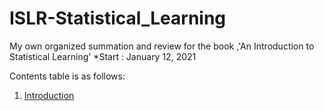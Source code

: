 # ISLR-Statistical_Learning
My own organized summation and review for the book ,'An Introduction to Statistical Learning'  *Start : January 12, 2021

Contents table is as follows:


1. [Introduction](https://github.com/AhnJunYeong0319/ISLR-Statistical_Learning/tree/main/1.%20Introduction)
